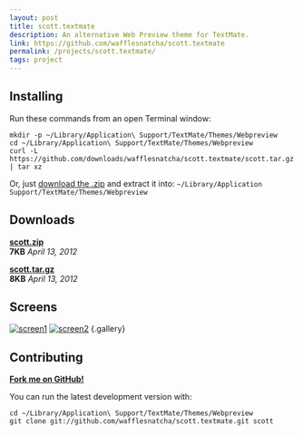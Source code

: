 ```yaml
---
layout: post
title: scott.textmate
description: An alternative Web Preview theme for TextMate.
link: https://github.com/wafflesnatcha/scott.textmate
permalink: /projects/scott.textmate/
tags: project
---
```


## Installing

Run these commands from an open Terminal window:

    mkdir -p ~/Library/Application\ Support/TextMate/Themes/Webpreview
    cd ~/Library/Application\ Support/TextMate/Themes/Webpreview
    curl -L https://github.com/downloads/wafflesnatcha/scott.textmate/scott.tar.gz | tar xz

Or, just [download the .zip][.zip] and extract it into: `~/Library/Application Support/TextMate/Themes/Webpreview`

## Downloads

**[scott.zip][.zip]**  
**7KB** *April 13, 2012*

**[scott.tar.gz][.tar.gz]**  
**8KB** *April 13, 2012*

## Screens

[![screen1][]][screen1]
[![screen2][]][screen2]
{.gallery}

## Contributing

**[Fork me on GitHub!][github-link]**

You can run the latest development version with:

    cd ~/Library/Application\ Support/TextMate/Themes/Webpreview
    git clone git://github.com/wafflesnatcha/scott.textmate.git scott

[github-link]: https://github.com/wafflesnatcha/scott.textmate
[.zip]: https://github.com/downloads/wafflesnatcha/scott.textmate/scott.zip
[.tar.gz]: https://github.com/downloads/wafflesnatcha/scott.textmate/scott.tar.gz
[screen1]: https://github.com/downloads/wafflesnatcha/scott.textmate/screenshot1.png
[screen2]: https://github.com/wafflesnatcha/scott.textmate/raw/master/files/screens/2.png
[screen1small]: https://github.com/wafflesnatcha/scott.textmate/raw/master/files/screens/1small.png
[screen2small]: https://github.com/wafflesnatcha/scott.textmate/raw/master/files/screens/2small.png


